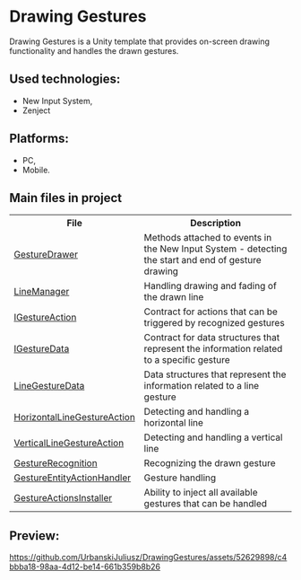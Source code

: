 # Drawing Gestures

Drawing Gestures is a Unity template that provides on-screen drawing functionality and handles the drawn gestures.

## Used technologies:
<ul>
<li>New Input System,</li>
<li>Zenject</li>
</ul>

## Platforms:
<ul>
<li>PC,</li>
<li>Mobile.</li>
</ul>

## Main files in project
<table align="center">
  <tr>
    <th>File</th>
    <th>Description</th>
  </tr>
  <tr>
    <td><a href="https://github.com/UrbanskiJuliusz/DrawingGestures/blob/master/Gesture/Drawing/GestureDrawer.cs">GestureDrawer</a></td>
    <td>Methods attached to events in the New Input System - detecting the start and end of gesture drawing</td>
  </tr>
  <tr>
    <td><a href="https://github.com/UrbanskiJuliusz/DrawingGestures/blob/master/Gesture/Drawing/LineManager.cs">LineManager</a></td>
    <td>Handling drawing and fading of the drawn line</td>
  </tr>
  <tr>
    <td><a href="https://github.com/UrbanskiJuliusz/DrawingGestures/blob/master/Gesture/Actions/IGestureAction.cs">IGestureAction</a></td>
    <td>Contract for actions that can be triggered by recognized gestures</td>
  </tr>
  <tr>
    <td><a href="https://github.com/UrbanskiJuliusz/DrawingGestures/blob/master/Gesture/Actions/IGestureData.cs">IGestureData</a></td>
    <td>Contract for data structures that represent the information related to a specific gesture</td>
  </tr>
  <tr>
    <td><a href="https://github.com/UrbanskiJuliusz/DrawingGestures/blob/master/Gesture/Actions/Movement/LineGestureData.cs">LineGestureData</a></td>
    <td>Data structures that represent the information related to a line gesture</td>
  </tr> 
  <tr>
    <td><a href="https://github.com/UrbanskiJuliusz/DrawingGestures/blob/master/Gesture/Actions/Movement/HorizontalLineGestureAction.cs">HorizontalLineGestureAction</a></td>
    <td>Detecting and handling a horizontal line</td>
  </tr>  
  <tr>
    <td><a href="https://github.com/UrbanskiJuliusz/DrawingGestures/blob/master/Gesture/Actions/Movement/VerticalLineGestureAction.cs">VerticalLineGestureAction</a></td>
    <td>Detecting and handling a vertical line</td>
  </tr>  
  <tr>
    <td><a href="https://github.com/UrbanskiJuliusz/DrawingGestures/blob/master/Gesture/Recognition/GestureRecognition.cs">GestureRecognition</a></td>
    <td>Recognizing the drawn gesture</td>
  </tr>  
  <tr>
    <td><a href="https://github.com/UrbanskiJuliusz/DrawingGestures/blob/master/Gesture/Actions/GestureEntityActionHandler.cs">GestureEntityActionHandler</a></td>
    <td>Gesture handling</td>
  </tr>
  <tr>
    <td><a href="https://github.com/UrbanskiJuliusz/DrawingGestures/blob/master/Gesture/Installers/GestureActionsInstaller.cs">GestureActionsInstaller</a></td>
    <td>Ability to inject all available gestures that can be handled</td>
  </tr>  
</table>

## Preview:

https://github.com/UrbanskiJuliusz/DrawingGestures/assets/52629898/c4bbba18-98aa-4d12-be14-661b359b8b26

